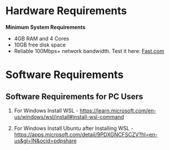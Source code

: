 # Hardware Requirements 

**Minimum System Requirements**

- 4GB RAM and 4 Cores
- 10GB free disk space
- Reliable 100Mbps+ network bandwidth. Test it here: [Fast.com](https://fast.com/)


# Software Requirements

## Software Requirements for PC Users

1. For Windows Install WSL - https://learn.microsoft.com/en-us/windows/wsl/install#install-wsl-command

2. For Windows Install Ubuntu after Installing WSL - https://apps.microsoft.com/detail/9PDXGNCFSCZV?hl=en-us&gl=IN&ocid=pdpshare

